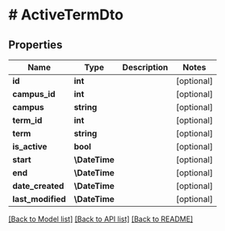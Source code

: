 # # ActiveTermDto

## Properties

Name | Type | Description | Notes
------------ | ------------- | ------------- | -------------
**id** | **int** |  | [optional]
**campus_id** | **int** |  | [optional]
**campus** | **string** |  | [optional]
**term_id** | **int** |  | [optional]
**term** | **string** |  | [optional]
**is_active** | **bool** |  | [optional]
**start** | **\DateTime** |  | [optional]
**end** | **\DateTime** |  | [optional]
**date_created** | **\DateTime** |  | [optional]
**last_modified** | **\DateTime** |  | [optional]

[[Back to Model list]](../../README.md#models) [[Back to API list]](../../README.md#endpoints) [[Back to README]](../../README.md)
